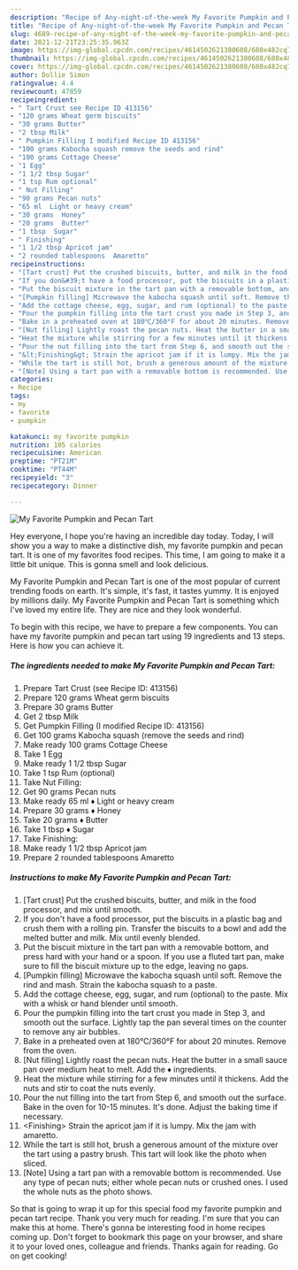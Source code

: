 ```yaml
---
description: "Recipe of Any-night-of-the-week My Favorite Pumpkin and Pecan Tart"
title: "Recipe of Any-night-of-the-week My Favorite Pumpkin and Pecan Tart"
slug: 4689-recipe-of-any-night-of-the-week-my-favorite-pumpkin-and-pecan-tart
date: 2021-12-21T23:25:35.963Z
image: https://img-global.cpcdn.com/recipes/4614502621380608/680x482cq70/my-favorite-pumpkin-and-pecan-tart-recipe-main-photo.jpg
thumbnail: https://img-global.cpcdn.com/recipes/4614502621380608/680x482cq70/my-favorite-pumpkin-and-pecan-tart-recipe-main-photo.jpg
cover: https://img-global.cpcdn.com/recipes/4614502621380608/680x482cq70/my-favorite-pumpkin-and-pecan-tart-recipe-main-photo.jpg
author: Dollie Simon
ratingvalue: 4.4
reviewcount: 47859
recipeingredient:
- " Tart Crust see Recipe ID 413156"
- "120 grams Wheat germ biscuits"
- "30 grams Butter"
- "2 tbsp Milk"
- " Pumpkin Filling I modified Recipe ID 413156"
- "100 grams Kabocha squash remove the seeds and rind"
- "100 grams Cottage Cheese"
- "1 Egg"
- "1 1/2 tbsp Sugar"
- "1 tsp Rum optional"
- " Nut Filling"
- "90 grams Pecan nuts"
- "65 ml  Light or heavy cream"
- "30 grams  Honey"
- "20 grams  Butter"
- "1 tbsp  Sugar"
- " Finishing"
- "1 1/2 tbsp Apricot jam"
- "2 rounded tablespoons  Amaretto"
recipeinstructions:
- "[Tart crust] Put the crushed biscuits, butter, and milk in the food processor, and mix until smooth."
- "If you don&#39;t have a food processor, put the biscuits in a plastic bag and crush them with a rolling pin. Transfer the biscuits to a bowl and add the melted butter and milk. Mix until evenly blended."
- "Put the biscuit mixture in the tart pan with a removable bottom, and press hard with your hand or a spoon. If you use a fluted tart pan, make sure to fill the biscuit mixture up to the edge, leaving no gaps."
- "[Pumpkin filling] Microwave the kabocha squash until soft. Remove the rind and mash. Strain the kabocha squash to a paste."
- "Add the cottage cheese, egg, sugar, and rum (optional) to the paste. Mix with a whisk or hand blender until smooth."
- "Pour the pumpkin filling into the tart crust you made in Step 3, and smooth out the surface. Lightly tap the pan several times on the counter to remove any air bubbles."
- "Bake in a preheated oven at 180℃/360°F for about 20 minutes. Remove from the oven."
- "[Nut filling] Lightly roast the pecan nuts. Heat the butter in a small sauce pan over medium heat to melt. Add the ♦ ingredients."
- "Heat the mixture while stirring for a few minutes until it thickens. Add the nuts and stir to coat the nuts evenly."
- "Pour the nut filling into the tart from Step 6, and smooth out the surface. Bake in the oven for 10-15 minutes. It&#39;s done. Adjust the baking time if necessary."
- "&lt;Finishing&gt; Strain the apricot jam if it is lumpy. Mix the jam with amaretto."
- "While the tart is still hot, brush a generous amount of the mixture over the tart using a pastry brush. This tart will look like the photo when sliced."
- "[Note] Using a tart pan with a removable bottom is recommended. Use any type of pecan nuts; either whole pecan nuts or crushed ones. I used the whole nuts as the photo shows."
categories:
- Recipe
tags:
- my
- favorite
- pumpkin

katakunci: my favorite pumpkin 
nutrition: 105 calories
recipecuisine: American
preptime: "PT21M"
cooktime: "PT44M"
recipeyield: "3"
recipecategory: Dinner

---
```



![My Favorite Pumpkin and Pecan Tart](https://img-global.cpcdn.com/recipes/4614502621380608/680x482cq70/my-favorite-pumpkin-and-pecan-tart-recipe-main-photo.jpg)

Hey everyone, I hope you're having an incredible day today. Today, I will show you a way to make a distinctive dish, my favorite pumpkin and pecan tart. It is one of my favorites food recipes. This time, I am going to make it a little bit unique. This is gonna smell and look delicious.



My Favorite Pumpkin and Pecan Tart is one of the most popular of current trending foods on earth. It's simple, it's fast, it tastes yummy. It is enjoyed by millions daily. My Favorite Pumpkin and Pecan Tart is something which I've loved my entire life. They are nice and they look wonderful.


To begin with this recipe, we have to prepare a few components. You can have my favorite pumpkin and pecan tart using 19 ingredients and 13 steps. Here is how you can achieve it.

<!--inarticleads1-->

##### The ingredients needed to make My Favorite Pumpkin and Pecan Tart:

1. Prepare  Tart Crust (see Recipe ID: 413156)
1. Prepare 120 grams Wheat germ biscuits
1. Prepare 30 grams Butter
1. Get 2 tbsp Milk
1. Get  Pumpkin Filling (I modified Recipe ID: 413156)
1. Get 100 grams Kabocha squash (remove the seeds and rind)
1. Make ready 100 grams Cottage Cheese
1. Take 1 Egg
1. Make ready 1 1/2 tbsp Sugar
1. Take 1 tsp Rum (optional)
1. Take  Nut Filling:
1. Get 90 grams Pecan nuts
1. Make ready 65 ml ♦ Light or heavy cream
1. Prepare 30 grams ♦ Honey
1. Take 20 grams ♦ Butter
1. Take 1 tbsp ♦ Sugar
1. Take  Finishing:
1. Make ready 1 1/2 tbsp Apricot jam
1. Prepare 2 rounded tablespoons  Amaretto




<!--inarticleads2-->

##### Instructions to make My Favorite Pumpkin and Pecan Tart:

1. [Tart crust] Put the crushed biscuits, butter, and milk in the food processor, and mix until smooth.
1. If you don&#39;t have a food processor, put the biscuits in a plastic bag and crush them with a rolling pin. Transfer the biscuits to a bowl and add the melted butter and milk. Mix until evenly blended.
1. Put the biscuit mixture in the tart pan with a removable bottom, and press hard with your hand or a spoon. If you use a fluted tart pan, make sure to fill the biscuit mixture up to the edge, leaving no gaps.
1. [Pumpkin filling] Microwave the kabocha squash until soft. Remove the rind and mash. Strain the kabocha squash to a paste.
1. Add the cottage cheese, egg, sugar, and rum (optional) to the paste. Mix with a whisk or hand blender until smooth.
1. Pour the pumpkin filling into the tart crust you made in Step 3, and smooth out the surface. Lightly tap the pan several times on the counter to remove any air bubbles.
1. Bake in a preheated oven at 180℃/360°F for about 20 minutes. Remove from the oven.
1. [Nut filling] Lightly roast the pecan nuts. Heat the butter in a small sauce pan over medium heat to melt. Add the ♦ ingredients.
1. Heat the mixture while stirring for a few minutes until it thickens. Add the nuts and stir to coat the nuts evenly.
1. Pour the nut filling into the tart from Step 6, and smooth out the surface. Bake in the oven for 10-15 minutes. It&#39;s done. Adjust the baking time if necessary.
1. &lt;Finishing&gt; Strain the apricot jam if it is lumpy. Mix the jam with amaretto.
1. While the tart is still hot, brush a generous amount of the mixture over the tart using a pastry brush. This tart will look like the photo when sliced.
1. [Note] Using a tart pan with a removable bottom is recommended. Use any type of pecan nuts; either whole pecan nuts or crushed ones. I used the whole nuts as the photo shows.




So that is going to wrap it up for this special food my favorite pumpkin and pecan tart recipe. Thank you very much for reading. I'm sure that you can make this at home. There's gonna be interesting food in home recipes coming up. Don't forget to bookmark this page on your browser, and share it to your loved ones, colleague and friends. Thanks again for reading. Go on get cooking!
